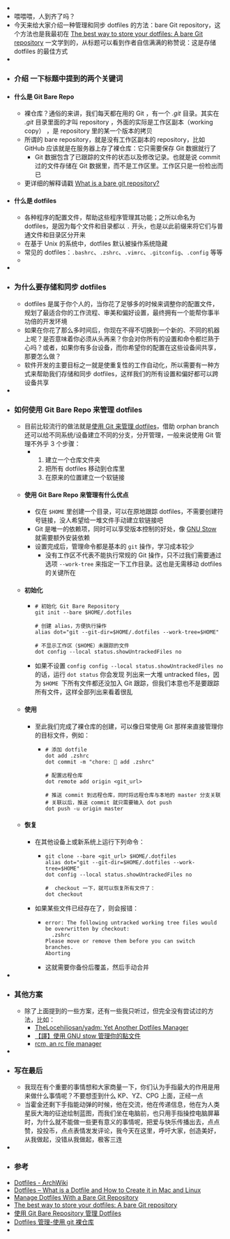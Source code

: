 -
- 喂喂喂，人到齐了吗？
- 今天来给大家介绍一种管理和同步 dotfiles 的方法：bare Git repository，这个方法也是我最初在 [The best way to store your dotfiles: A bare Git repository](https://www.atlassian.com/git/tutorials/dotfiles) 一文学到的，从标题可以看到作者自信满满的称赞说：这是存储 dotfiles 的最佳方式
-
- ### 介绍 一下标题中提到的两个关键词
- #### 什么是 Git Bare Repo
	- 裸仓库？通俗的来讲，我们每天都在用的  Git ，有一个 *.git* 目录。其实在 *.git* 目录里面的才叫 repository ，外面的实际是工作区副本（working copy） ，是 repository 里的某一个版本的拷贝
	- 所谓的 bare repository，就是没有工作区副本的 repository，比如 GitHub 应该就是在服务器上存了裸仓库：它只需要保存 Git 数据就行了
		- Git 数据包含了已跟踪的文件的状态以及修改记录。也就是说 commit 过的文件存储在 Git 数据里，而不是工作区里。工作区只是一份检出而已
	- 更详细的解释请戳 [What is a bare git repository?](https://www.saintsjd.com/2011/01/what-is-a-bare-git-repository/)
- #### 什么是 dotfiles
	- 各种程序的配置文件，帮助这些程序管理其功能；之所以命名为 dotfiles，是因为每个文件和目录都以 `.` 开头，也是以此前缀来将它们与普通文件和目录区分开来
	- 在基于 Unix 的系统中，dotfiles 默认被操作系统隐藏
	- 常见的 dotfiles：`.bashrc`、`.zshrc`、`.vimrc`、`.gitconfig`、`.config` 等等
	-
-
- ### 为什么要存储和同步 dotfiles
	- dotfiles 是属于你个人的，当你花了足够多的时候来调整你的配置文件，规划了最适合你的工作流程、审美和偏好设置，最终拥有一个能帮你事半功倍的开发环境
	- 如果在你花了那么多时间后，你现在不得不切换到一个新的、不同的机器上呢？是否意味着你必须从头再来？你会对你所有的设置和命令都烂熟于心吗？或者，如果你有多台设备，而你希望你的配置在这些设备间共享，那要怎么做？
	- 软件开发的主要目标之一就是使重复性的工作自动化，所以需要有一种方式来帮助我们存储和同步 dotfiles，这样我们的所有设置和偏好都可以跨设备共享
-
- ### 如何使用 Git Bare Repo 来管理 dotfiles
	- 目前比较流行的做法就是[使用 Git 来管理 dotfiles](https://dotfiles.github.io/)，借助 orphan branch 还可以给不同系统/设备建立不同的分支，分开管理，一般来说使用 Git 管理不外乎 3 个步骤：
		- 1. 建立一个仓库文件夹
		  2. 把所有 dotfiles 移动到仓库里
		  3. 在原来的位置建立一个软链接
	- #### 使用 Git Bare Repo 来管理有什么优点
		- 仅在 `$HOME` 里创建一个目录，可以在原地跟踪 dotfiles，不需要创建符号链接，没人希望给一堆文件手动建立软链接吧
		- Git 是唯一的依赖项，同时可以享受版本控制的好处，像 [GNU Stow](http://brandon.invergo.net/news/2012-05-26-using-gnu-stow-to-manage-your-dotfiles.html) 就需要额外安装依赖
		- 设置完成后，管理命令都是基本的 `git` 操作，学习成本较少
			- 没有工作区不代表不能执行常规的 Git 操作，只不过我们需要通过选项 `--work-tree` 来指定一下工作目录。这也是无需移动 dotfiles 的关键所在
	- #### 初始化
		- ```
		  # 初始化 Git Bare Repository
		  git init --bare $HOME/.dotfiles
		  
		  # 创建 alias，方便执行操作
		  alias dot="git --git-dir=$HOME/.dotfiles --work-tree=$HOME"
		  
		  # 不显示工作区（$HOME）未跟踪的文件
		  dot config --local status.showUntrackedFiles no
		  ```
		- 如果不设置 `config config --local status.showUntrackedFiles no` 的话，运行 `dot status` 你会发现 列出来一大堆 untracked files，因为 `$HOME `下所有文件都还没加入 Git 跟踪，但我们本意也不是要跟踪所有文件，这样全部列出来看着很乱
	- #### 使用
		- 至此我们完成了裸仓库的创建，可以像日常使用 Git 那样来直接管理你的目标文件，例如：
			- ```
			  # 添加 dotfile
			  dot add .zshrc
			  dot commit -m "chore: 🔧 add .zshrc"
			  
			  # 配置远程仓库
			  dot remote add origin <git_url>
			  
			  # 推送 commit 到远程仓库，同时将远程仓库与本地的 master 分支关联
			  # 关联以后，推送 commit 就只需要输入 dot push
			  dot push -u origin master
			  ```
	- #### 恢复
		- 在其他设备上或新系统上运行下列命令：
			- ```
			  git clone --bare <git_url> $HOME/.dotfiles
			  alias dot="git --git-dir=$HOME/.dotfiles --work-tree=$HOME"
			  dot config --local status.showUntrackedFiles no
			  
			  #  checkout 一下，就可以恢复所有文件了：
			  dot checkout
			  
			  ```
		- 如果某些文件已经存在了，则会报错：
			- ```
			  error: The following untracked working tree files would be overwritten by checkout:
			  	.zshrc
			  Please move or remove them before you can switch branches.
			  Aborting
			  ```
			- 这就需要你备份后覆盖，然后手动合并
-
- ### 其他方案
	- 除了上面提到的一些方案，还有一些我只听过，但完全没有尝试过的方法，比如：
		- [TheLocehiliosan/yadm: Yet Another Dotfiles Manager](https://github.com/TheLocehiliosan/yadm)
		- [【譯】使用 GNU stow 管理你的點文件](https://farseerfc.me/using-gnu-stow-to-manage-your-dotfiles.html)
		- [rcm, an rc file manager](https://thoughtbot.com/blog/rcm-for-rc-files-in-dotfiles-repos)
-
- ### 写在最后
	- 我现在有个重要的事情想和大家商量一下，你们认为手指最大的作用是用来做什么事情呢？不要想歪到什么 KP、YZ、CPG 上面，正经一点
	- 当霍金还剩下手指能动弹的时候，他在交流，他在传递信息，他在为人类星辰大海的征途绘制蓝图，而我们坐在电脑前，也只用手指操控电脑屏幕时，为什么就不能做一些更有意义的事情呢，把爱与快乐传播出去，点点赞，投投币，点点表情发发评论，我今天在这里，呼吁大家，创造美好，从我做起，没错从我做起，极客三连
-
- ### 参考
- [Dotfiles - ArchWiki](https://wiki.archlinux.org/title/Dotfiles)
- [Dotfiles – What is a Dotfile and How to Create it in Mac and Linux](https://www.freecodecamp.org/news/dotfiles-what-is-a-dot-file-and-how-to-create-it-in-mac-and-linux/)
- [Manage Dotfiles With a Bare Git Repository](https://harfangk.github.io/2016/09/18/manage-dotfiles-with-a-git-bare-repository.html)
- [The best way to store your dotfiles: A bare Git repository](https://www.atlassian.com/git/tutorials/dotfiles)
- [使用 Git Bare Repository 管理 Dotfiles](https://shinta.ro/posts/manage-dotfiles-with-git/)
- [Dotfiles 管理-使用 git 裸仓库](https://chenhe.me/post/dotfiles%E7%AE%A1%E7%90%86-%E4%BD%BF%E7%94%A8git%E8%A3%B8%E4%BB%93%E5%BA%93/)
-